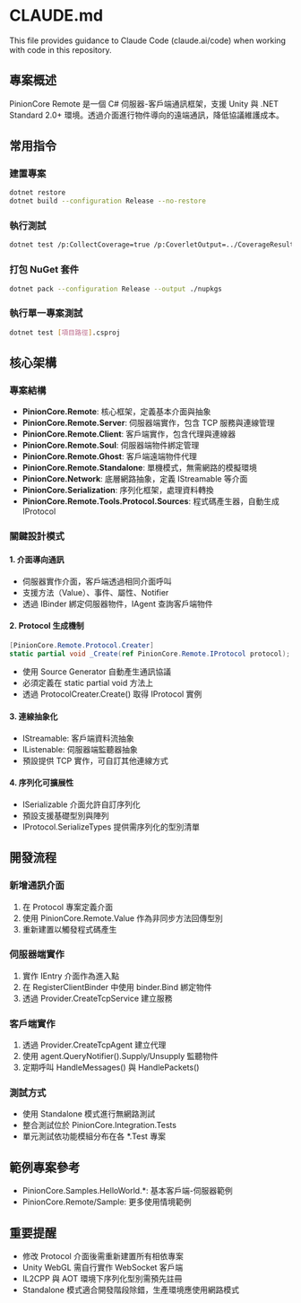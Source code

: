 # CLAUDE.md

This file provides guidance to Claude Code (claude.ai/code) when working with code in this repository.

## 專案概述

PinionCore Remote 是一個 C# 伺服器-客戶端通訊框架，支援 Unity 與 .NET Standard 2.0+ 環境。透過介面進行物件導向的遠端通訊，降低協議維護成本。

## 常用指令

### 建置專案
```bash
dotnet restore
dotnet build --configuration Release --no-restore
```

### 執行測試
```bash
dotnet test /p:CollectCoverage=true /p:CoverletOutput=../CoverageResults/ /p:MergeWith="../CoverageResults/coverage.json" /p:CoverletOutputFormat="lcov%2cjson" -m:1
```

### 打包 NuGet 套件
```bash
dotnet pack --configuration Release --output ./nupkgs
```

### 執行單一專案測試
```bash
dotnet test [項目路徑].csproj
```

## 核心架構

### 專案結構
- **PinionCore.Remote**: 核心框架，定義基本介面與抽象
- **PinionCore.Remote.Server**: 伺服器端實作，包含 TCP 服務與連線管理
- **PinionCore.Remote.Client**: 客戶端實作，包含代理與連線器
- **PinionCore.Remote.Soul**: 伺服器端物件綁定管理
- **PinionCore.Remote.Ghost**: 客戶端遠端物件代理
- **PinionCore.Remote.Standalone**: 單機模式，無需網路的模擬環境
- **PinionCore.Network**: 底層網路抽象，定義 IStreamable 等介面
- **PinionCore.Serialization**: 序列化框架，處理資料轉換
- **PinionCore.Remote.Tools.Protocol.Sources**: 程式碼產生器，自動生成 IProtocol

### 關鍵設計模式

#### 1. 介面導向通訊
- 伺服器實作介面，客戶端透過相同介面呼叫
- 支援方法（Value<T>）、事件、屬性、Notifier
- 透過 IBinder 綁定伺服器物件，IAgent 查詢客戶端物件

#### 2. Protocol 生成機制
```csharp
[PinionCore.Remote.Protocol.Creater]
static partial void _Create(ref PinionCore.Remote.IProtocol protocol);
```
- 使用 Source Generator 自動產生通訊協議
- 必須定義在 static partial void 方法上
- 透過 ProtocolCreater.Create() 取得 IProtocol 實例

#### 3. 連線抽象化
- IStreamable: 客戶端資料流抽象
- IListenable: 伺服器端監聽器抽象
- 預設提供 TCP 實作，可自訂其他連線方式

#### 4. 序列化可擴展性
- ISerializable 介面允許自訂序列化
- 預設支援基礎型別與陣列
- IProtocol.SerializeTypes 提供需序列化的型別清單

## 開發流程

### 新增通訊介面
1. 在 Protocol 專案定義介面
2. 使用 PinionCore.Remote.Value<T> 作為非同步方法回傳型別
3. 重新建置以觸發程式碼產生

### 伺服器端實作
1. 實作 IEntry 介面作為進入點
2. 在 RegisterClientBinder 中使用 binder.Bind<T> 綁定物件
3. 透過 Provider.CreateTcpService 建立服務

### 客戶端實作
1. 透過 Provider.CreateTcpAgent 建立代理
2. 使用 agent.QueryNotifier<T>().Supply/Unsupply 監聽物件
3. 定期呼叫 HandleMessages() 與 HandlePackets()

### 測試方式
- 使用 Standalone 模式進行無網路測試
- 整合測試位於 PinionCore.Integration.Tests
- 單元測試依功能模組分布在各 *.Test 專案

## 範例專案參考
- PinionCore.Samples.HelloWorld.*: 基本客戶端-伺服器範例
- PinionCore.Remote/Sample: 更多使用情境範例

## 重要提醒
- 修改 Protocol 介面後需重新建置所有相依專案
- Unity WebGL 需自行實作 WebSocket 客戶端
- IL2CPP 與 AOT 環境下序列化型別需預先註冊
- Standalone 模式適合開發階段除錯，生產環境應使用網路模式